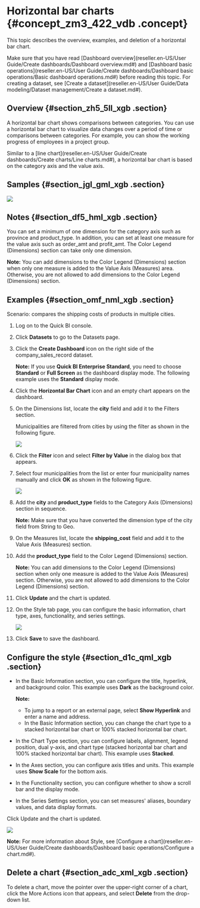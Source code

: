 # Horizontal bar charts {#concept_zm3_422_vdb .concept}

This topic describes the overview, examples, and deletion of a horizontal bar chart.

Make sure that you have read [Dashboard overview](reseller.en-US/User Guide/Create dashboards/Dashboard overview.md#) and [Dashboard basic operations](reseller.en-US/User Guide/Create dashboards/Dashboard basic operations/Basic dashboard operations.md#) before reading this topic. For creating a dataset, see [Create a dataset](reseller.en-US/User Guide/Data modeling/Dataset management/Create a dataset.md#).

## Overview {#section_zh5_5ll_xgb .section}

A horizontal bar chart shows comparisons between categories. You can use a horizontal bar chart to visualize data changes over a period of time or comparisons between categories. For example, you can show the working progress of employees in a project group.

Similar to a [line chart](reseller.en-US/User Guide/Create dashboards/Create charts/Line charts.md#), a horizontal bar chart is based on the category axis and the value axis.

## Samples {#section_jgl_gml_xgb .section}

![](http://static-aliyun-doc.oss-cn-hangzhou.aliyuncs.com/assets/img/9127/15640460881695_en-US.png)

## Notes {#section_df5_hml_xgb .section}

You can set a minimum of one dimension for the category axis such as province and product\_type. In addition, you can set at least one measure for the value axis such as order\_amt and profit\_amt. The Color Legend \(Dimensions\) section can take only one dimension.

**Note:** You can add dimensions to the Color Legend \(Dimensions\) section when only one measure is added to the Value Axis \(Measures\) area. Otherwise, you are not allowed to add dimensions to the Color Legend \(Dimensions\) section.

## Examples {#section_omf_nml_xgb .section}

Scenario: compares the shipping costs of products in multiple cities.

1.  Log on to the Quick BI console.
2.  Click **Datasets** to go to the Datasets page.
3.  Click the **Create Dashboard** icon on the right side of the company\_sales\_record dataset.

    **Note:** If you use **Quick BI Enterprise Standard**, you need to choose **Standard** or **Full Screen** as the dashboard display mode. The following example uses the **Standard** display mode.

4.  Click the **Horizontal Bar Chart** icon and an empty chart appears on the dashboard.
5.  On the Dimensions list, locate the **city** field and add it to the Filters section.

    Municipalities are filtered from cities by using the filter as shown in the following figure.

    ![](http://static-aliyun-doc.oss-cn-hangzhou.aliyuncs.com/assets/img/9127/15640460881691_en-US.png)

6.  Click the **Filter** icon and select **Filter by Value** in the dialog box that appears.
7.  Select four municipalities from the list or enter four municipality names manually and click **OK** as shown in the following figure.

    ![](http://static-aliyun-doc.oss-cn-hangzhou.aliyuncs.com/assets/img/9127/156404608911402_en-US.png)

8.  Add the **city** and **product\_type** fields to the Category Axis \(Dimensions\) section in sequence.

    **Note:** Make sure that you have converted the dimension type of the city field from String to Geo.

9.  On the Measures list, locate the **shipping\_cost** field and add it to the Value Axis \(Measures\) section.
10. Add the **product\_type** field to the Color Legend \(Dimensions\) section.

    **Note:** You can add dimensions to the Color Legend \(Dimensions\) section when only one measure is added to the Value Axis \(Measures\) section. Otherwise, you are not allowed to add dimensions to the Color Legend \(Dimensions\) section.

11. Click **Update** and the chart is updated.
12. On the Style tab page, you can configure the basic information, chart type, axes, functionality, and series settings.

    ![](http://static-aliyun-doc.oss-cn-hangzhou.aliyuncs.com/assets/img/9127/15640460891693_en-US.png)

13. Click **Save** to save the dashboard.

## Configure the style {#section_d1c_qml_xgb .section}

-   In the Basic Information section, you can configure the title, hyperlink, and background color. This example uses **Dark** as the background color.

    **Note:** 

    -   To jump to a report or an external page, select **Show Hyperlink** and enter a name and address.
    -   In the Basic Information section, you can change the chart type to a stacked horizontal bar chart or 100% stacked horizontal bar chart.
-   In the Chart Type section, you can configure labels, alignment, legend position, dual y-axis, and chart type \(stacked horizontal bar chart and 100% stacked horizontal bar chart\). This example uses **Stacked**.
-   In the Axes section, you can configure axis titles and units. This example uses **Show Scale** for the bottom axis.
-   In the Functionality section, you can configure whether to show a scroll bar and the display mode.
-   In the Series Settings section, you can set measures' aliases, boundary values, and data display formats.

Click Update and the chart is updated.

![](http://static-aliyun-doc.oss-cn-hangzhou.aliyuncs.com/assets/img/9127/15640460881695_en-US.png)

**Note:** For more information about Style, see [Configure a chart](reseller.en-US/User Guide/Create dashboards/Dashboard basic operations/Configure a chart.md#).

## Delete a chart {#section_adc_xml_xgb .section}

To delete a chart, move the pointer over the upper-right corner of a chart, click the More Actions icon that appears, and select **Delete** from the drop-down list.

